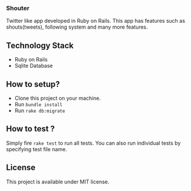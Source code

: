 ### Shouter

Twitter like app developed in Ruby on Rails. This app has features such as shouts(tweets), following system and many more features.

## Technology Stack
- Ruby on Rails
- Sqlite Database

## How to setup?
- Clone this project on your machine.
- Run `bundle install`
- Run `rake db:migrate`

## How to test ?
Simply fire `rake test` to run all tests. You can also run individual tests by specifying test file name.

## License
This project is available under MIT license.
